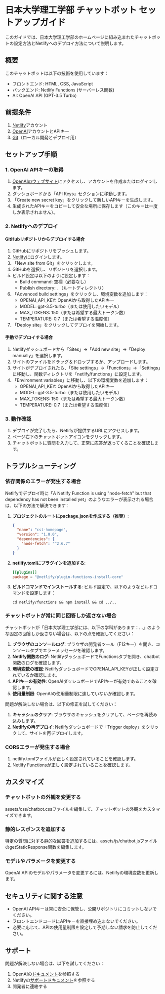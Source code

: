 # 日本大学理工学部 チャットボット セットアップガイド

このガイドでは、日本大学理工学部のホームページに組み込まれたチャットボットの設定方法とNetlifyへのデプロイ方法について説明します。

## 概要

このチャットボットは以下の技術を使用しています：

- フロントエンド: HTML, CSS, JavaScript
- バックエンド: Netlify Functions (サーバーレス関数)
- AI: OpenAI API (GPT-3.5 Turbo)

## 前提条件

1. [Netlify](https://www.netlify.com/)アカウント
2. [OpenAI](https://openai.com/)アカウントとAPIキー
3. [Git](https://git-scm.com/)（ローカル開発とデプロイ用）

## セットアップ手順

### 1. OpenAI APIキーの取得

1. [OpenAIのウェブサイト](https://openai.com/)にアクセスし、アカウントを作成またはログインします。
2. ダッシュボードから「API Keys」セクションに移動します。
3. 「Create new secret key」をクリックして新しいAPIキーを生成します。
4. 生成されたAPIキーをコピーして安全な場所に保存します（このキーは一度しか表示されません）。

### 2. Netlifyへのデプロイ

#### GitHubリポジトリからデプロイする場合

1. GitHubにリポジトリをプッシュします。
2. [Netlify](https://app.netlify.com/)にログインします。
3. 「New site from Git」をクリックします。
4. GitHubを選択し、リポジトリを選択します。
5. ビルド設定は以下のように設定します：
   - Build command: 空欄（必要なし）
   - Publish directory: `.`（ルートディレクトリ）
6. 「Advanced build settings」をクリックし、環境変数を追加します：
   - OPENAI_API_KEY: OpenAIから取得したAPIキー
   - MODEL: gpt-3.5-turbo（または使用したいモデル）
   - MAX_TOKENS: 150（または希望する最大トークン数）
   - TEMPERATURE: 0.7（または希望する温度値）
7. 「Deploy site」をクリックしてデプロイを開始します。

#### 手動でデプロイする場合

1. Netlifyダッシュボードから「Sites」→「Add new site」→「Deploy manually」を選択します。
2. サイトのファイルをドラッグ＆ドロップするか、アップロードします。
3. サイトがデプロイされたら、「Site settings」→「Functions」→「Settings」に移動し、関数ディレクトリを「netlify/functions」に設定します。
4. 「Environment variables」に移動し、以下の環境変数を追加します：
   - OPENAI_API_KEY: OpenAIから取得したAPIキー
   - MODEL: gpt-3.5-turbo（または使用したいモデル）
   - MAX_TOKENS: 150（または希望する最大トークン数）
   - TEMPERATURE: 0.7（または希望する温度値）

### 3. 動作確認

1. デプロイが完了したら、Netlifyが提供するURLにアクセスします。
2. ページ右下のチャットボットアイコンをクリックします。
3. チャットボットに質問を入力して、正常に応答が返ってくることを確認します。

## トラブルシューティング

### 依存関係のエラーが発生する場合

Netlifyでデプロイ時に「A Netlify Function is using "node-fetch" but that dependency has not been installed yet」のようなエラーが表示される場合は、以下の方法で解決できます：

1. **プロジェクトのルートにpackage.jsonを作成する（推奨）**:
   ```json
   {
     "name": "cst-homepage",
     "version": "1.0.0",
     "dependencies": {
       "node-fetch": "^2.6.7"
     }
   }
   ```

2. **netlify.tomlにプラグインを追加する**:
   ```toml
   [[plugins]]
   package = "@netlify/plugin-functions-install-core"
   ```

3. **ビルドコマンドでインストールする**:
   ビルド設定で、以下のようなビルドコマンドを設定します：
   ```
   cd netlify/functions && npm install && cd ../..
   ```

### チャットボットが常に同じ回答しか返さない場合

チャットボットが「日本大学理工学部には、以下の学科があります：...」のような固定の回答しか返さない場合は、以下の点を確認してください：

1. **ブラウザのコンソールログ**: ブラウザの開発者ツール（F12キー）を開き、コンソールタブでエラーメッセージを確認します。
2. **Netlify関数のログ**: NetlifyダッシュボードでFunctionsタブを開き、chatbot関数のログを確認します。
3. **環境変数の確認**: NetlifyダッシュボードでOPENAI_API_KEYが正しく設定されているか確認します。
4. **APIキーの有効性**: OpenAIダッシュボードでAPIキーが有効であることを確認します。
5. **使用量制限**: OpenAIの使用量制限に達していないか確認します。

問題が解決しない場合は、以下の修正を試してください：

1. **キャッシュのクリア**: ブラウザのキャッシュをクリアして、ページを再読み込みします。
2. **Netlifyの再デプロイ**: Netlifyダッシュボードで「Trigger deploy」をクリックして、サイトを再デプロイします。

### CORSエラーが発生する場合

1. netlify.tomlファイルが正しく設定されていることを確認します。
2. Netlify Functionsが正しく設定されていることを確認します。

## カスタマイズ

### チャットボットの外観を変更する

assets/css/chatbot.cssファイルを編集して、チャットボットの外観をカスタマイズできます。

### 静的レスポンスを追加する

特定の質問に対する静的な回答を追加するには、assets/js/chatbot.jsファイルのgetStaticResponse関数を編集します。

### モデルやパラメータを変更する

OpenAI APIのモデルやパラメータを変更するには、Netlifyの環境変数を更新します。

## セキュリティに関する注意

- OpenAI APIキーは常に安全に保管し、公開リポジトリにコミットしないでください。
- フロントエンドコードにAPIキーを直接埋め込まないでください。
- 必要に応じて、APIの使用量制限を設定して予期しない請求を防止してください。

## サポート

問題が解決しない場合は、以下を試してください：

1. OpenAIの[ドキュメント](https://platform.openai.com/docs/introduction)を参照する
2. Netlifyの[サポートドキュメント](https://docs.netlify.com/)を参照する
3. 開発者に連絡する